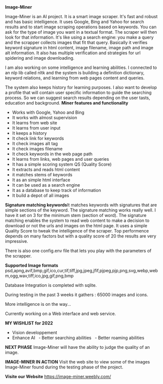 **Image-Miner**

Image-Miner is an AI project. It is a smart image scraper. It's fast and robust and has basic intelligence. It uses Google, Bing and Yahoo for search results and to start image scraping operations based on keywords. You can ask for the type of image you want in a textual format. The scraper will then look for that information. It's like using a search engine: you make a query and the scrapper collects images that fit that query. Basically it verifies keyword signature in html content, image filename, image path and image alt information. It also has multiple verification and strategies for url spidering and image downloading. 

I am also working on some intelligence and learning abilities. I connected to an nlp lib called nltk and the system is building a definition dictionary, keyword relations, and learning from web pages content and queries. 

The system also keeps history for learning purposes. I also want to develop a profile that will contain user specific information to guide the searching process. So we can suggest search results depending on the user tasts, education and background.
**Miner features and functionality**
- Works with Google, Yahoo and Bing 
- It works with almost supervision
- It learns from web site 
- It learns from user input 
- It keeps a history
- It check link for keywords 
- It check images alt tag
- It check images filename
- It check keywords in the web page path 
- It learns from links, web pages and user queries
- It has a simple scoring system QS (Quality Score)
- It extracts and reads html content
- it matches stems of keywords 
- It as an simple html interface 
- It can be used as a search engine
- It as a database to keep track of information
- It build a depot of all images 

**Signature matching keywords**It matches keywords with signatures that are simple sections of the keyword. The signature matching works really well. I have it set on 3 for the minimum stem (section of word). The signature matching enables the system to read web content to make a decision to download or not the urls and images on the html page. It uses a simple Quality Score to tweak the intelligence of the scraper. Top performence depends on many factors but with a quality score of 20 the results are very impressive.

There is also one config.env file that lets you play with the parameters of the scrapper.

**Supported Image formats**
psd,apng,avif,bmp,gif,ico,cur,tif,tiff,jpg,jpeg,jfif,pjpeg,pjp,png,svg,webp,webm,ogg,wav,tiff,ico,jpg,gif,png,bmp

Database Integration is completed with sqlite.

During testing in the past 3 weeks it gathers : 65000 images and icons. 

More intelligence is on the way...

Currently working on a Web interface and web service.

**MY WISHLIST for 2022**
- Vision developpement 
- Enhance AI
  - Better searching abilities
  - Better roaming abilities

**NEXT PHASE**
Image-Miner will have the ability to judge the quality of an image.

**IMAGE-MINER IN ACTION**
Visit the web site to view some of the images Image-Miner found during the testing phase of the project. 

**Visite our Website**
https://image-miner.weebly.com/
